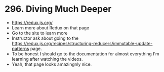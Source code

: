 # 296. Diving Much Deeper
- https://redux.js.org/
- Learn more about Redux on that page
- Go to the site to learn more
- Instructor ask about going to the https://redux.js.org/recipes/structuring-reducers/immutable-update-patterns page.
- To be honest I should go to the documentation for almost everything I'm learning after watching the videos.
- Yeah, that page looks amazingnly nice. 